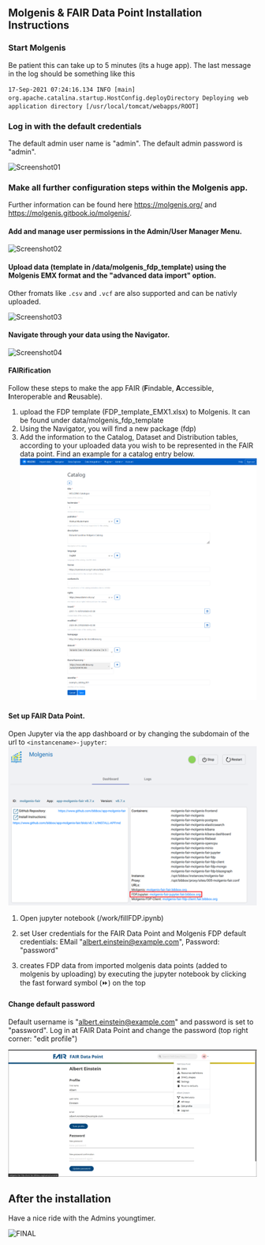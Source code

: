 ## Molgenis & FAIR Data Point Installation Instructions 

### Start Molgenis

Be patient this can take up to 5 minutes (its a huge app). The last message in the log should be something like this

`17-Sep-2021 07:24:16.134 INFO [main] org.apache.catalina.startup.HostConfig.deployDirectory Deploying web application directory [/usr/local/tomcat/webapps/ROOT]`

### Log in with the default credentials 
The default admin user name is "admin". The default admin password is "admin".

![Screenshot01](assets/install-screen-01.png)

### Make all further configuration steps within the Molgenis app.
Further information can be found here https://molgenis.org/ and https://molgenis.gitbook.io/molgenis/.

#### Add and manage user permissions in the Admin/User Manager Menu.

![Screenshot02](assets/install-screen-02.png)

#### Upload data (template in /data/molgenis_fdp_template) using the Molgenis EMX format and the "advanced data import" option.
Other fromats like `.csv` and `.vcf` are also supported and can be nativly uploaded.


![Screenshot03](assets/install-screen-03.png)

#### Navigate through your data using the Navigator.

![Screenshot04](assets/install-screen-04.png)

#### FAIRification
Follow these steps to make the app FAIR (**F**indable, **A**ccessible, **I**nteroperable and **R**eusable).

1) upload the FDP template (FDP_template_EMX1.xlsx) to Molgenis. It can be found under data/molgenis_fdp_template
2) Using the Navigator, you will find a new package (fdp)
3) Add the information to the Catalog, Dataset and Distribution tables, according to your uploaded data you wish to be represented in the FAIR data point. Find an example for a catalog entry below. 
![Screenshot05](assets/Molgenis_FDP_catalog.png)


#### Set up FAIR Data Point.

Open Jupyter via the app dashboard or by changing the subdomain of the url to `<instancename>-jupyter`:
![Screenshot06](assets/molgenis_fdp_dashboard.png)
1) Open jupyter notebook (/work/fillFDP.ipynb) 
    
2) set User credentials for the FAIR Data Point and Molgenis
FDP default credentials: EMail "albert.einstein@example.com", Password: "password"

3) creates FDP data from imported molgenis data points (added to molgenis by uploading) by executing the jupyter notebook by clicking the fast forward symbol (&#9193;) on the top

#### Change default password

Default username is "albert.einstein@example.com" and password is set to "password".
Log in at FAIR Data Point and change the password (top right corner: "edit profile")

![Screenshot06](assets/user_page_fdp.png)

## After the installation
Have a nice ride with the Admins youngtimer.

![FINAL](assets/install-screen-final.jpg)
